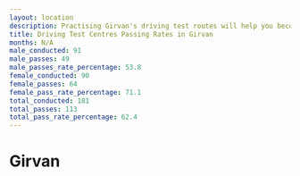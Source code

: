 ```yaml
---
layout: location
description: Practising Girvan's driving test routes will help you become more confident in your gear-changing abilities.
title: Driving Test Centres Passing Rates in Girvan
months: N/A
male_conducted: 91
male_passes: 49
male_passes_rate_percentage: 53.8
female_conducted: 90
female_passes: 64
female_pass_rate_percentage: 71.1
total_conducted: 181
total_passes: 113
total_pass_rate_percentage: 62.4
---
```


# Girvan
